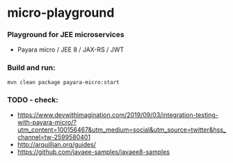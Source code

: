 # micro-playground
### Playground for JEE microservices 
* Payara micro / JEE 8 / JAX-RS / JWT
### Build and run:
```shell script
mvn clean package payara-micro:start
```
### TODO - check:
* https://www.devwithimagination.com/2019/09/03/integration-testing-with-payara-micro/?utm_content=100156467&utm_medium=social&utm_source=twitter&hss_channel=tw-2599580401
* http://arquillian.org/guides/
* https://github.com/javaee-samples/javaee8-samples





